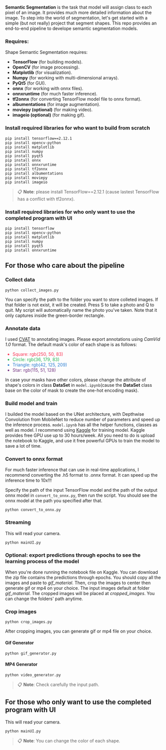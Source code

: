 <b>Semantic Segmentation</b> is the task that model will assign class to each pixel of an image. It provides much more detailed information about the image. To step into the world of segmentation, let's get started with a simple (but not really) project that segment shapes.
This repo provides an end-to-end pipeline to develope semantic segmentation models.
### Requires:
Shape Semantic Segmentation requires:
<ul>
<li><b>TensorFlow</b> (for building models).</li>
<li><b>OpenCV</b> (for image processing).</li>
<li><b>Matplotlib</b> (for visualization).</li>
<li><b>Numpy</b> (for working with multi-dimensional arrays).</li>
<li><b>PyQt5</b> (for GUI).</li>
<li><b>onnx</b> (for working with onnx files).</li>
<li><b>onnxruntime</b> (for much faster inference).</li>
<li><b>tf2onnx</b> (for converting TensorFlow model file to onnx 
format). </li>
<li><b>albumentations</b> (for image augmentation).</li>
<li><b>moviepy (optional)</b> (for making video).</li>
<li><b>imageio (optional)</b> (for making gif).</li>
</ul>

### Install required libraries for who want to build from scratch
```
pip install tensorflow==2.12.1
pip install opencv-python
pip install matplotlib
pip install numpy
pip install pyqt5
pip install onnx
pip install onnxruntime
pip install tf2onnx
pip install albumentations
pip install moviepy
pip install imageio
```

> :clipboard: **Note**: please install TensorFlow==2.12.1 (cause lastest TensorFlow has a conflict with tf2onnx).

### Install required libraries for who only want to use the completed program with UI

```
pip install tensorflow
pip install opencv-python
pip install matplotlib
pip install numpy
pip install pyqt5
pip install onnxruntime
```

## For those who care about the pipeline
### Collect data
```
python collect_images.py
```
You can specify the path to the folder you want to store colleted images. If that folder is not exist, it will be created. Press S to take a photo and Q to quit. My script will automatically name the photo you've taken. Note that it only captures inside the green-border rectangle.
### Annotate data
I used [CVAT](https://www.cvat.ai/) to annotating images. Please export annotations using *CamVid 1.0* format. The default mask's color of each shape is as follows:
<ul>
<li style='color:rgb(250, 50, 83)'>Square: rgb(250, 50, 83)</li>
<li style='color:rgb(36, 179, 83)'>Circle: rgb(36, 179, 83)</li>
<li style='color:rgb(42, 125, 209)'>Triangle: rgb(42, 125, 209)</li>
<li style='color:rgb(115, 51, 128)'>Star: rgb(115, 51, 128)</li>
</ul>

In case your masks have other colors, please change the attribute of shape's colors in class **DataSet** in ```model.ipynb```(cause the **DataSet** class base on the color of mask to create the one-hot encoding mask).

### Build model and train

I builded the model based on the UNet architecture, with Depthwise Convolution from MobileNet to reduce number of parameters and speed up the inference process.
```model.ipynb``` has all the helper functions, classes as well as model. I recommend using [Kaggle](https://www.kaggle.com/) for training model. Kaggle provides free GPU use up to 30 hours/week. All you need to do is upload the notebook to Kaggle, and use it free powerful GPUs to train the model to save a lot of time. 

### Convert to onnx format
For much faster inference that can use in real-time applications, I recommend converting the .h5 format to .onnx format. It can speed up the inference time to 10x!!!

Specify the path of the input TensorFlow model and the path of the output onnx model in ```convert_to_onnx.py```, then run the script. You should see the onnx model at the path you specified after that.

```
python convert_to_onnx.py
```

### Streaming
This will read your camera.
```
python mainUI.py
```
### Optional: export predictions through epochs to see the learning process of the model

When you're done running the notebook file on Kaggle. You can download the zip file contains the predictions through epochs. You should copy all the images and paste to *gif_material*. Then, crop the images to center then generate gif or mp4 on your choice. The input images default at folder *gif_material*. The cropped images will be placed at *cropped_images*. You can change the folders' path anytime.
### Crop images 
```
python crop_images.py
```
After cropping images, you can generate gif or mp4 file on your choice.
#### Gif Generator
```
python gif_generator.py
```
#### MP4 Generator
```
python video_generator.py
```
> :clipboard: **Note**: Check carefully the input path.
## For those who only want to use the completed program with UI
This will read your camera.
```
python mainUI.py
```
> :clipboard: **Note**: You can change the color of each shape.
